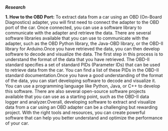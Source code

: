 ***Research***

**1. How to the OBD Port:**
To extract data from a car using an OBD (On-Board Diagnostics) adapter, you will first need to connect the adapter to the OBD port of the car. Once connected, you can use a software library to communicate with the adapter and retrieve the data. There are several software libraries available that you can use to communicate with the adapter, such as the OBD Python library, the Java-OBD library, or the OBD-II library for Arduino.Once you have retrieved the data, you can then develop software to decode and visualize the data. The first step in this process is to understand the format of the data that you have retrieved. The OBD-II standard specifies a set of standard PIDs (Parameter IDs) that can be used to retrieve data from the car. You can find a list of these PIDs in the OBD-II standard documentation.Once you have a good understanding of the format of the data, you can start developing software to decode and visualize it. You can use a programming language like Python, Java, or C++ to develop this software. There are also several open-source software projects available that you can use as a starting point, such as the OBD-II data logger and analyzer.Overall, developing software to extract and visualize data from a car using an OBD adapter can be a challenging but rewarding project. With the right tools and resources, you can create powerful software that can help you better understand and optimize the performance of your car. 
